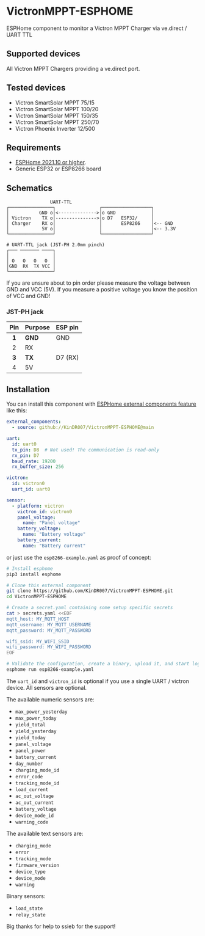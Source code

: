 # VictronMPPT-ESPHOME

ESPHome component to monitor a Victron MPPT Charger via ve.direct / UART TTL

## Supported devices

All Victron MPPT Chargers providing a ve.direct port.

## Tested devices

  * Victron SmartSolar MPPT 75/15
  * Victron SmartSolar MPPT 100/20
  * Victron SmartSolar MPPT 150/35
  * Victron SmartSolar MPPT 250/70
  * Victron Phoenix Inverter 12/500

## Requirements

* [ESPHome 2021.10 or higher](https://github.com/esphome/esphome/releases).
* Generic ESP32 or ESP8266 board

## Schematics

```
                UART-TTL
┌────────────────┐                ┌──────────────────┐
│           GND o│<-------------->│o GND             │
│ Victron    TX o│--------------->│o D7   ESP32/     │
│ Charger    RX o│                │       ESP8266    │<-- GND
│            5V o│                │                  │<-- 3.3V
└────────────────┘                └──────────────────┘

# UART-TTL jack (JST-PH 2.0mm pinch)
┌─── ─────── ────┐
│                │
│ O   O   O   O  │
│GND  RX  TX VCC │
└────────────────┘
```

If you are unsure about to pin order please measure the voltage between GND and VCC (5V). If you measure a positive voltage you know the position of VCC and GND!

### JST-PH jack

| Pin     | Purpose      | ESP pin        |
| :-----: | :----------- | :------------- |
|  **1**  | **GND**      | GND            |
|    2    | RX           |                |
|  **3**  | **TX**       | D7 (RX)        |
|    4    | 5V           |                |

## Installation

You can install this component with [ESPHome external components feature](https://esphome.io/components/external_components.html) like this:
```yaml
external_components:
  - source: github://KinDR007/VictronMPPT-ESPHOME@main

uart:
  id: uart0
  tx_pin: D8  # Not used! The communication is read-only
  rx_pin: D7
  baud_rate: 19200
  rx_buffer_size: 256

victron:
  id: victron0
  uart_id: uart0

sensor:
  - platform: victron
    victron_id: victron0
    panel_voltage:
      name: "Panel voltage"
    battery_voltage:
      name: "Battery voltage"
    battery_current:
      name: "Battery current"
```

or just use the `esp8266-example.yaml` as proof of concept:

```bash
# Install esphome
pip3 install esphome

# Clone this external component
git clone https://github.com/KinDR007/VictronMPPT-ESPHOME.git
cd VictronMPPT-ESPHOME

# Create a secret.yaml containing some setup specific secrets
cat > secrets.yaml <<EOF
mqtt_host: MY_MQTT_HOST
mqtt_username: MY_MQTT_USERNAME
mqtt_password: MY_MQTT_PASSWORD

wifi_ssid: MY_WIFI_SSID
wifi_password: MY_WIFI_PASSWORD
EOF

# Validate the configuration, create a binary, upload it, and start logs
esphome run esp8266-example.yaml

```

The `uart_id` and `victron_id` is optional if you use a single UART / victron device. All sensors are optional.

The available numeric sensors are:
- `max_power_yesterday`
- `max_power_today`
- `yield_total`
- `yield_yesterday`
- `yield_today`
- `panel_voltage`
- `panel_power`
- `battery_current`
- `day_number`
- `charging_mode_id`
- `error_code`
- `tracking_mode_id`
- `load_current`
- `ac_out_voltage`
- `ac_out_current`
- `battery_voltage`
- `device_mode_id`
- `warning_code`


The available text sensors are:
- `charging_mode`
- `error`
- `tracking_mode`
- `firmware_version`
- `device_type`
- `device_mode`
- `warning`

Binary sensors:

- `load_state`
- `relay_state`

Big thanks for help to ssieb for the support!
